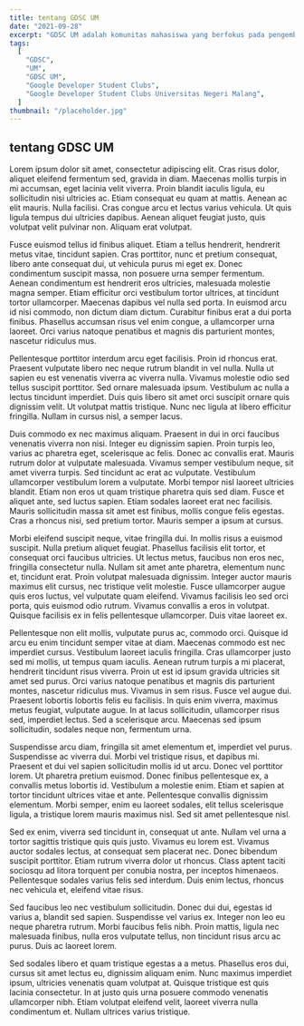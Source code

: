 ```yaml
---
title: tentang GDSC UM
date: "2021-09-28"
excerpt: "GDSC UM adalah komunitas mahasiswa yang berfokus pada pengembangan aplikasi mobile, web, machine learning, cloud, dan sebagainya."
tags:
  [
    "GDSC",
    "UM",
    "GDSC UM",
    "Google Developer Student Clubs",
    "Google Developer Student Clubs Universitas Negeri Malang",
  ]
thumbnail: "/placeholder.jpg"
---
```


## tentang GDSC UM

Lorem ipsum dolor sit amet, consectetur adipiscing elit. Cras risus dolor, aliquet eleifend fermentum sed, gravida in diam. Maecenas mollis turpis in mi accumsan, eget lacinia velit viverra. Proin blandit iaculis ligula, eu sollicitudin nisi ultricies ac. Etiam consequat eu quam at mattis. Aenean ac elit mauris. Nulla facilisi. Cras congue arcu et lectus varius vehicula. Ut quis ligula tempus dui ultricies dapibus. Aenean aliquet feugiat justo, quis volutpat velit pulvinar non. Aliquam erat volutpat.

Fusce euismod tellus id finibus aliquet. Etiam a tellus hendrerit, hendrerit metus vitae, tincidunt sapien. Cras porttitor, nunc et pretium consequat, libero ante consequat dui, ut vehicula purus mi eget ex. Donec condimentum suscipit massa, non posuere urna semper fermentum. Aenean condimentum est hendrerit eros ultricies, malesuada molestie magna semper. Etiam efficitur orci vestibulum tortor ultrices, at tincidunt tortor ullamcorper. Maecenas dapibus vel nulla sed porta. In euismod arcu id nisi commodo, non dictum diam dictum. Curabitur finibus erat a dui porta finibus. Phasellus accumsan risus vel enim congue, a ullamcorper urna laoreet. Orci varius natoque penatibus et magnis dis parturient montes, nascetur ridiculus mus.

Pellentesque porttitor interdum arcu eget facilisis. Proin id rhoncus erat. Praesent vulputate libero nec neque rutrum blandit in vel nulla. Nulla ut sapien eu est venenatis viverra ac viverra nulla. Vivamus molestie odio sed tellus suscipit porttitor. Sed ornare malesuada ipsum. Vestibulum ac nulla a lectus tincidunt imperdiet. Duis quis libero sit amet orci suscipit ornare quis dignissim velit. Ut volutpat mattis tristique. Nunc nec ligula at libero efficitur fringilla. Nullam in cursus nisl, a semper lacus.

Duis commodo ex nec maximus aliquam. Praesent in dui in orci faucibus venenatis viverra non nisi. Integer eu dignissim sapien. Proin turpis leo, varius ac pharetra eget, scelerisque ac felis. Donec ac convallis erat. Mauris rutrum dolor at vulputate malesuada. Vivamus semper vestibulum neque, sit amet viverra turpis. Sed tincidunt ac erat ac vulputate. Vestibulum ullamcorper vestibulum lorem a vulputate. Morbi tempor nisl laoreet ultricies blandit. Etiam non eros ut quam tristique pharetra quis sed diam. Fusce et aliquet ante, sed luctus sapien. Etiam sodales laoreet erat nec facilisis. Mauris sollicitudin massa sit amet est finibus, mollis congue felis egestas. Cras a rhoncus nisi, sed pretium tortor. Mauris semper a ipsum at cursus.

Morbi eleifend suscipit neque, vitae fringilla dui. In mollis risus a euismod suscipit. Nulla pretium aliquet feugiat. Phasellus facilisis elit tortor, et consequat orci faucibus ultricies. Ut lectus metus, faucibus non eros nec, fringilla consectetur nulla. Nullam sit amet ante pharetra, elementum nunc et, tincidunt erat. Proin volutpat malesuada dignissim. Integer auctor mauris maximus elit cursus, nec tristique velit molestie. Fusce ullamcorper augue quis eros luctus, vel vulputate quam eleifend. Vivamus facilisis leo sed orci porta, quis euismod odio rutrum. Vivamus convallis a eros in volutpat. Quisque facilisis ex in felis pellentesque ullamcorper. Duis vitae laoreet ex.

Pellentesque non elit mollis, vulputate purus ac, commodo orci. Quisque id arcu eu enim tincidunt semper vitae at diam. Maecenas commodo est nec imperdiet cursus. Vestibulum laoreet iaculis fringilla. Cras ullamcorper justo sed mi mollis, ut tempus quam iaculis. Aenean rutrum turpis a mi placerat, hendrerit tincidunt risus viverra. Proin ut est id ipsum gravida ultricies sit amet sed purus. Orci varius natoque penatibus et magnis dis parturient montes, nascetur ridiculus mus. Vivamus in sem risus. Fusce vel augue dui. Praesent lobortis lobortis felis eu facilisis. In quis enim viverra, maximus metus feugiat, vulputate augue. In at lacus sollicitudin, ullamcorper risus sed, imperdiet lectus. Sed a scelerisque arcu. Maecenas sed ipsum sollicitudin, sodales neque non, fermentum urna.

Suspendisse arcu diam, fringilla sit amet elementum et, imperdiet vel purus. Suspendisse ac viverra dui. Morbi vel tristique risus, et dapibus mi. Praesent et dui vel sapien sollicitudin mollis id ut arcu. Donec vel porttitor lorem. Ut pharetra pretium euismod. Donec finibus pellentesque ex, a convallis metus lobortis id. Vestibulum a molestie enim. Etiam et sapien at tortor tincidunt ultrices vitae et ante. Pellentesque convallis dignissim elementum. Morbi semper, enim eu laoreet sodales, elit tellus scelerisque ligula, a tristique lorem mauris maximus nisl. Sed sit amet pellentesque nisl.

Sed ex enim, viverra sed tincidunt in, consequat ut ante. Nullam vel urna a tortor sagittis tristique quis quis justo. Vivamus eu lorem est. Vivamus auctor sodales lectus, at consequat sem placerat nec. Donec bibendum suscipit porttitor. Etiam rutrum viverra dolor ut rhoncus. Class aptent taciti sociosqu ad litora torquent per conubia nostra, per inceptos himenaeos. Pellentesque sodales varius felis sed interdum. Duis enim lectus, rhoncus nec vehicula et, eleifend vitae risus.

Sed faucibus leo nec vestibulum sollicitudin. Donec dui dui, egestas id varius a, blandit sed sapien. Suspendisse vel varius ex. Integer non leo eu neque pharetra rutrum. Morbi faucibus felis nibh. Proin mattis, ligula nec malesuada finibus, nulla eros vulputate tellus, non tincidunt risus arcu ac purus. Duis ac laoreet lorem.

Sed sodales libero et quam tristique egestas a a metus. Phasellus eros dui, cursus sit amet lectus eu, dignissim aliquam enim. Nunc maximus imperdiet ipsum, ultricies venenatis quam volutpat at. Quisque tristique est quis lacinia consectetur. In at justo quis urna posuere commodo venenatis ullamcorper nibh. Etiam volutpat eleifend velit, laoreet viverra nulla condimentum et. Nullam ultrices varius tristique.
